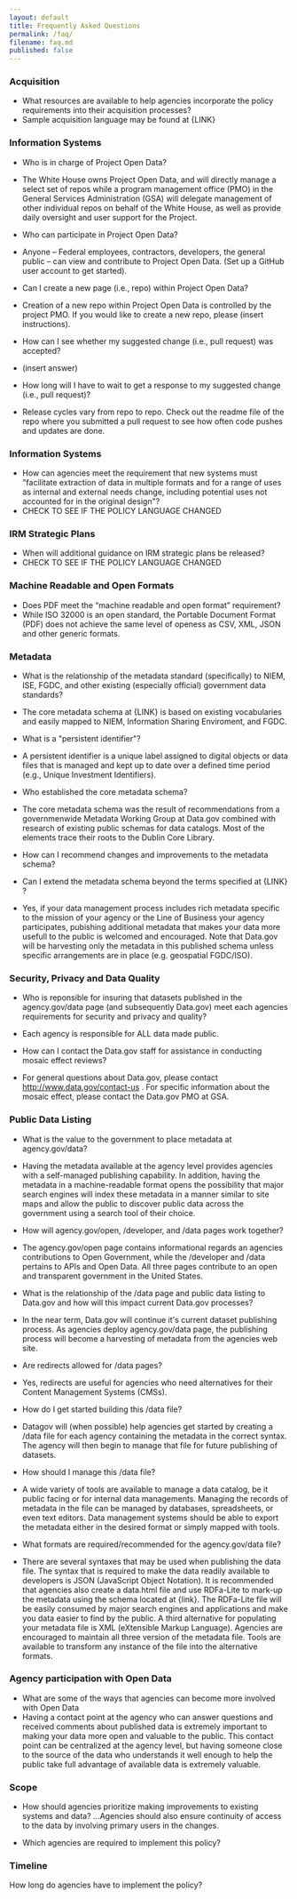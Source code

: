 ```yaml
---
layout: default
title: Frequently Asked Questions
permalink: /faq/
filename: faq.md
published: false
---
```


### Acquisition

* What resources are available to help agencies incorporate the policy requirements into their acquisition processes?
 * Sample acquisition language may be found at {LINK}

### Information Systems

* Who is in charge of Project Open Data?
 * The White House owns Project Open Data, and will directly manage a select set of repos while a program management office (PMO) in the General Services Administration (GSA) will delegate management of other individual repos on behalf of the White House, as well as provide daily oversight and user support for the Project.

* Who can participate in Project Open Data?
 * Anyone – Federal employees, contractors, developers, the general public – can view and contribute to Project Open Data. (Set up a GitHub user account to get started).

* Can I create a new page (i.e., repo) within Project Open Data?
 * Creation of a new repo within Project Open Data is controlled by the project PMO. If you would like to create a new repo, please (insert instructions).

* How can I see whether my suggested change (i.e., pull request) was accepted?
 * (insert answer)

* How long will I have to wait to get a response to my suggested change (i.e., pull request)?
 * Release cycles vary from repo to repo. Check out the readme file of the repo where you submitted a pull request to see how often code pushes and updates are done. 

### Information Systems

* How can agencies meet the requirement that new systems must "facilitate extraction of data in multiple formats and for a range of uses as internal and external needs change, including potential uses not accounted for in the original design"?
 * CHECK TO SEE IF THE POLICY LANGUAGE CHANGED
 
### IRM Strategic Plans
 
* When will additional guidance on IRM strategic plans be released?
 * CHECK TO SEE IF THE POLICY LANGUAGE CHANGED
 
### Machine Readable and Open Formats

* Does PDF meet the “machine readable and open format” requirement?
 * While ISO 32000 is an open standard, the Portable Document Format (PDF) does not achieve the same level of openess as CSV, XML, JSON and other generic formats.

### Metadata

* What is the relationship of the metadata standard (specifically) to NIEM, ISE, FGDC, and other existing (especially official) government data standards?
 * The core metadata schema at {LINK} is based on existing vocabularies and easily mapped to NIEM, Information Sharing Enviroment, and FGDC.

* What is a "persistent identifier"?
 * A persistent identifier is a unique label assigned to digital objects or data files that is managed and kept up to date over a defined time period (e.g., Unique Investment Identifiers).

* Who established the core metadata schema?
 * The core metadata schema was the result of recommendations from a governmenwide Metadata Working Group at Data.gov combined with research of existing public schemas for data catalogs.  Most of the elements trace their roots to the Dublin Core Library.
 
* How can I recommend changes and improvements to the metadata schema?

* Can I extend the metadata schema beyond the terms specified at {LINK} ?
 * Yes, if your data management process includes rich metadata specific to the mission of your agency or the Line of Business your agency participates, pubishing additional metadata that makes your data more usefull to the public is welcomed and encouraged.  Note that Data.gov will be harvesting only the metadata in this published schema unless specific arrangements are in place (e.g. geospatial FGDC/ISO).
 

### Security, Privacy and Data Quality

* Who is reponsible for insuring that datasets published in the agency.gov/data page (and subsequently Data.gov) meet each agencies requirements for security and privacy and quality?
 * Each agency is responsible for ALL data made public.
 
* How can I contact the Data.gov staff for assistance in conducting mosaic effect reviews?
 * For general questions about Data.gov, please contact http://www.data.gov/contact-us . For specific information about the mosaic effect, please contact the Data.gov PMO at GSA.


### Public Data Listing

* What is the value to the government to place metadata at agency.gov/data?
 * Having the metadata available at the agency level provides agencies with a self-managed publishing capability.  In addition, having the metadata in a machine-readable format opens the possibility that major search engines will index these metadata in a manner similar to site maps and allow the public to discover public data across the government using a search tool of their choice.

* How will agency.gov/open, /developer, and /data pages work together?
 * The agency.gov/open page contains informational regards an agencies contributions to Open Government, while the /developer and /data pertains to APIs and Open Data. All three pages contribute to an open and transparent government in the United States.

* What is the relationship of the /data page and public data listing to Data.gov and how will this impact current Data.gov processes?
 * In the near term, Data.gov will continue it's current dataset publishing process.  As agencies deploy agency.gov/data page, the publishing process will become a harvesting of metadata from the agencies web site.

* Are redirects allowed for /data pages?
 * Yes, redirects are useful for agencies who need alternatives for their Content Management Systems (CMSs).
 
* How do I get started building this /data file?
 * Datagov will (when possible) help agencies get started by creating a /data file for each agency containing the metadata in the correct syntax.  The agency will then begin to manage that file for future publishing of datasets.
  
* How should I manage this /data file?
 * A wide variety of tools are available to manage a data catalog, be it public facing or for internal data managements.  Managing the records of metadata in the file can be managed by databases, spreadsheets, or even text editors.  Data management systems should be able to export the metadata either in the desired format or simply mapped with tools.
 
* What formats are required/recommended for the agency.gov/data file?
 * There are several syntaxes that may be used when publishing the data file.  The syntax that is required to make the data readily available to developers is JSON (JavaScript Object Notation).  It is recommended that agencies also create a data.html file and use RDFa-Lite to mark-up the metadata using the schema located at {link}.  The RDFa-Lite file will be easily consumed by major search engines and applications and make you data easier to find by the public.  A third alternative for populating your metadata file is XML (eXtensible Markup Language).  Agencies are encouraged to maintain all three version of the metadata file.  Tools are available to transform any instance of the file into the alternative formats.
 
 

### Agency participation with Open Data

* What are some of the ways that agencies can become more involved with Open Data
 * Having a contact point at the agency who can answer questions and received comments about published data is extremely important to making your data more open and valuable to the public.  This contact point can be centralized at the agency level, but having someone close to the source of the data who understands it well enough to help the public take full advantage of available data is extremely valuable.

### Scope 

* How should agencies prioritize making improvements to existing systems and data?
...Agencies should also ensure continuity of access to the data by involving primary users in the changes.

* Which agencies are required to implement this policy?

### Timeline
How long do agencies have to implement the policy?